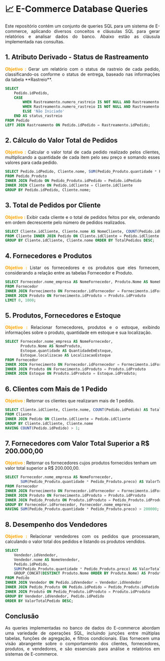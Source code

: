 # 📈 E-Commerce Database Queries
<p style="text-align: justify;">
Este repositório contém um conjunto de queries SQL para um sistema de E-commerce, aplicando diversos conceitos e cláusulas SQL para gerar relatórios e analisar dados do banco. Abaixo estão as cláusula implementada nas consultas.
</p>

## 1. Atributo Derivado - Status de Rastreamento
<p style="text-align: justify;">
<strong style="color: #FFA500;">Objetivo : </strong> Gerar um relatório com o status de rastreio de cada pedido, classificando-os conforme o status de entrega, baseado nas informações da tabela **Rastreio**.
</p>

```sql
SELECT 
    Pedido.idPedido,
    CASE
        WHEN Rastreamento.numero_rastreio IS NOT NULL AND Rastreamento.status = 'Em Transito' THEN 'Em Transito'
        WHEN Rastreamento.numero_rastreio IS NOT NULL AND Rastreamento.status = 'Entregue' THEN 'Entregue'
        ELSE 'Não Iniciado'
    END AS status_rastreio
FROM Pedido
LEFT JOIN Rastreamento ON Pedido.idPedido = Rastreamento.idPedido;
```

## 2. Cálculo do Valor Total de Pedidos
<p style="text-align: justify;">
<strong style="color: #FFA500;">Objetivo : </strong> Calcular o valor total de cada pedido realizado pelos clientes, multiplicando a quantidade de cada item pelo seu preço e somando esses valores para cada pedido.
</p>

```sql
SELECT Pedido.idPedido, Cliente.nome, SUM(Pedido_Produto.quantidade * Pedido_Produto.preco) AS valor_total_calculado
FROM Pedido_Produto
INNER JOIN Pedido ON Pedido_Produto.idPedido = Pedido.idPedido
INNER JOIN Cliente ON Pedido.idCliente = Cliente.idCliente
GROUP BY Pedido.idPedido, Cliente.nome;
```
## 3. Total de Pedidos por Cliente
<p style="text-align: justify;">
<strong style="color: #FFA500;">Objetivo : </strong> Exibir cada cliente e o total de pedidos feitos por ele, ordenando em ordem decrescente pelo número de pedidos realizados.
</p>

```sql
SELECT Cliente.idCliente, Cliente.nome AS NomeCliente, COUNT(Pedido.idPedido) AS TotalPedidos
FROM Cliente INNER JOIN Pedido ON Cliente.idCliente = Pedido.idCliente
GROUP BY Cliente.idCliente, Cliente.nome ORDER BY TotalPedidos DESC;
```
## 4. Fornecedores e Produtos
<p style="text-align: justify;">
<strong style="color: #FFA500;">Objetivo : </strong> Listar os fornecedores e os produtos que eles fornecem, considerando a relação entre as tabelas Fornecedor e Produto.
</p>

```sql
SELECT Fornecedor.nome_empresa AS NomeFornecedor, Produto.Nome AS NomeProduto
FROM Fornecedor
INNER JOIN Fornecimento ON Fornecedor.idFornecedor = Fornecimento.idFornecedor
INNER JOIN Produto ON Fornecimento.idProduto = Produto.idProduto
LIMIT 0, 1000;
```
## 5. Produtos, Fornecedores e Estoque
<p style="text-align: justify;">
<strong style="color: #FFA500;">Objetivo : </strong> Relacionar fornecedores, produtos e o estoque, exibindo informações sobre o produto, quantidade em estoque e sua localização.
</p>

```sql
SELECT Fornecedor.nome_empresa AS NomeFornecedor, 
       Produto.Nome AS NomeProduto, 
       Estoque.quantidade AS QuantidadeEmEstoque, 
       Estoque.localizacao AS LocalizacaoEstoque
FROM Fornecedor
INNER JOIN Fornecimento ON Fornecedor.idFornecedor = Fornecimento.idFornecedor
INNER JOIN Produto ON Fornecimento.idProduto = Produto.idProduto
INNER JOIN Estoque ON Produto.idProduto = Estoque.idProduto;
```
## 6. Clientes com Mais de 1 Pedido
<strong style="color: #FFA500;">Objetivo : </strong> Retornar os clientes que realizaram mais de 1 pedido.

```sql
SELECT Cliente.idCliente, Cliente.nome, COUNT(Pedido.idPedido) AS TotalPedidos
FROM Cliente
INNER JOIN Pedido ON Cliente.idCliente = Pedido.idCliente
GROUP BY Cliente.idCliente, Cliente.nome
HAVING COUNT(Pedido.idPedido) > 1;
```
## 7. Fornecedores com Valor Total Superior a R$ 200.000,00
<strong style="color: #FFA500;">Objetivo : </strong> Retornar os fornecedores cujos produtos fornecidos tenham um valor total superior a R$ 200.000,00.

```sql
SELECT Fornecedor.nome_empresa AS NomeFornecedor, 
       SUM(Pedido_Produto.quantidade * Pedido_Produto.preco) AS ValorTotalFornecido
FROM Fornecedor
INNER JOIN Fornecimento ON Fornecedor.idFornecedor = Fornecimento.idFornecedor
INNER JOIN Produto ON Fornecimento.idProduto = Produto.idProduto
INNER JOIN Pedido_Produto ON Produto.idProduto = Pedido_Produto.idProduto
GROUP BY Fornecedor.idFornecedor, Fornecedor.nome_empresa
HAVING SUM(Pedido_Produto.quantidade * Pedido_Produto.preco) > 200000;
```
## 8. Desempenho dos Vendedores
<p style="text-align: justify;">
<strong style="color: #FFA500;">Objetivo : </strong> Relacionar vendedores com os pedidos que processaram, calculando o valor total dos pedidos e listando os produtos vendidos.
</p>

```sql
SELECT 
    Vendedor.idVendedor,
    Vendedor.nome AS NomeVendedor,
    Pedido.idPedido,
    SUM(Pedido_Produto.quantidade * Pedido_Produto.preco) AS ValorTotalPedido,
    GROUP_CONCAT(DISTINCT Produto.Nome ORDER BY Produto.Nome) AS ProdutosVendidos
FROM Pedido
INNER JOIN Vendedor ON Pedido.idVendedor = Vendedor.idVendedor
INNER JOIN Pedido_Produto ON Pedido.idPedido = Pedido_Produto.idPedido
INNER JOIN Produto ON Pedido_Produto.idProduto = Produto.idProduto
GROUP BY Vendedor.idVendedor, Pedido.idPedido
ORDER BY ValorTotalPedido DESC;
```
## Conclusão
<p style="text-align: justify;">
As queries implementadas no banco de dados do E-commerce abordam uma variedade de operações SQL, incluindo junções entre múltiplas tabelas, funções de agregação, e filtros condicionais. Elas fornecem uma visão abrangente sobre o comportamento dos clientes, fornecedores, produtos, e vendedores, e são essenciais para análise e relatórios em sistemas de E-commerce.
</p>



